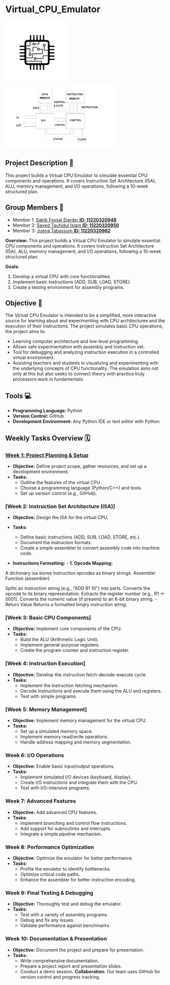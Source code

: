 # Virtual_CPU_Emulator
<img src="https://github.com/sakib-foysal/Virtual_CPU_Emulator/blob/main/images/cpu.png" height="200" /><img src="https://github.com/sakib-foysal/Virtual_CPU_Emulator/blob/main/images/cpu_architecture.png" height="200"/>

## Project Description 📝
This project builds a Virtual CPU Emulator to simulate essential CPU components and operations. It covers Instruction Set Architecture (ISA), ALU, memory management, and I/O operations, following a 10-week structured plan.
## Group Members 👥
- Member 1: [Sakib Foysal Ejarder **ID: 11220320948**](mailto:sakibfoysal2@gmail.com)
- Member 2: [Sayed Tauhidul Islam **ID: 11220320950**](mailto:itouhidul322@gmail.com)
- Member 3: [Juena Tabassum **ID: 11220320982**](mailto:juenatabassum01@gmail.com)

**Overview:** This project builds a Virtual CPU Emulator to simulate essential CPU components and operations. It covers Instruction Set Architecture (ISA), ALU, memory management, and I/O operations, following a 10-week structured plan.

**Goals:** 
  1. Develop a virtual CPU with core functionalities.
  2. Implement basic instructions (ADD, SUB, LOAD, STORE).
  3. Create a testing environment for assembly programs.

## Objective 🎯
The Virtual CPU Emulator is intended to be a simplified, more interactive source for learning about and experimenting with CPU architectures and the execution of their instructions. The project simulates basic CPU operations, the project aims to:
- Learning computer architecture and low-level programming.
- Allows safe experimentation with assembly and instruction set.
- Tool for debugging and analyzing instruction execution in a controlled virtual environment.
- Assisting teachers and students in visualizing and experimenting with the underlying concepts of CPU functionality.
The emulation aims not only at this but also seeks to connect theory with practice truly processors work in fundamentals.

## Tools 💻
- **Programming Language:** Python
- **Version Control:** GitHub
- **Development Environment:** Any Python IDE or text editor with Python

## Weekly Tasks Overview 🗓️

### [Week 1: Project Planning & Setup](https://github.com/sakib-foysal/Virtual_CPU_Emulator/blob/main/docs/Week%2001.pdf)
- **Objective:** Define project scope, gather resources, and set up a development environment.
- **Tasks:**
  - Outline the features of the virtual CPU.
  - Choose a programming language (Python/C++) and tools.
  - Set up version control (e.g., GitHub).

### [Week 2: Instruction Set Architecture (ISA)]
- **Objective:** Design the ISA for the virtual CPU.
- **Tasks:**
  - Define basic instructions (ADD, SUB, LOAD, STORE, etc.).
  - Document the instruction formats.
  - Create a simple assembler to convert assembly code into machine code.

- **Instructions Formatting:** -
   **1. Opcode Mapping:**

A dictionary isa stores instruction opcodes as binary strings.
Assembler Function (assembler)

Splits an instruction string (e.g., "ADD R1 10") into parts.
Converts the opcode to its binary representation.
Extracts the register number (e.g., R1 → 0001).
Converts the numeric value (if present) to an 8-bit binary string.
-Return Value
Returns a formatted binary instruction string.

### [Week 3: Basic CPU Components]
- **Objective:** Implement core components of the CPU.
- **Tasks:**
  - Build the ALU (Arithmetic Logic Unit).
  - Implement general-purpose registers.
  - Create the program counter and instruction register.

### [Week 4: Instruction Execution]
- **Objective:** Develop the instruction fetch-decode-execute cycle.
- **Tasks:**
  - Implement the instruction fetching mechanism.
  - Decode instructions and execute them using the ALU and registers.
  - Test with simple programs.

### [Week 5: Memory Management]
- **Objective:** Implement memory management for the virtual CPU.
- **Tasks:**
  - Set up a simulated memory space.
  - Implement memory read/write operations.
  - Handle address mapping and memory segmentation.

### Week 6: I/O Operations
- **Objective:** Enable basic input/output operations.
- **Tasks:**
  - Implement simulated I/O devices (keyboard, display).
  - Create I/O instructions and integrate them with the CPU.
  - Test with I/O-intensive programs.

### Week 7: Advanced Features
- **Objective:** Add advanced CPU features.
- **Tasks:**
  - Implement branching and control flow instructions.
  - Add support for subroutines and interrupts.
  - Integrate a simple pipeline mechanism.

### Week 8: Performance Optimization
- **Objective:** Optimize the emulator for better performance.
- **Tasks:**
  - Profile the emulator to identify bottlenecks.
  - Optimize critical code paths.
  - Enhance the assembler for better instruction encoding.

### Week 9: Final Testing & Debugging
- **Objective:** Thoroughly test and debug the emulator.
- **Tasks:**
  - Test with a variety of assembly programs.
  - Debug and fix any issues.
  - Validate performance against benchmarks.

### Week 10: Documentation & Presentation
- **Objective:** Document the project and prepare for presentation.
- **Tasks:**
  - Write comprehensive documentation.
  - Prepare a project report and presentation slides.
  - Conduct a demo session.
**Collaboration:** Our team uses GitHub for version control and progress tracking.
